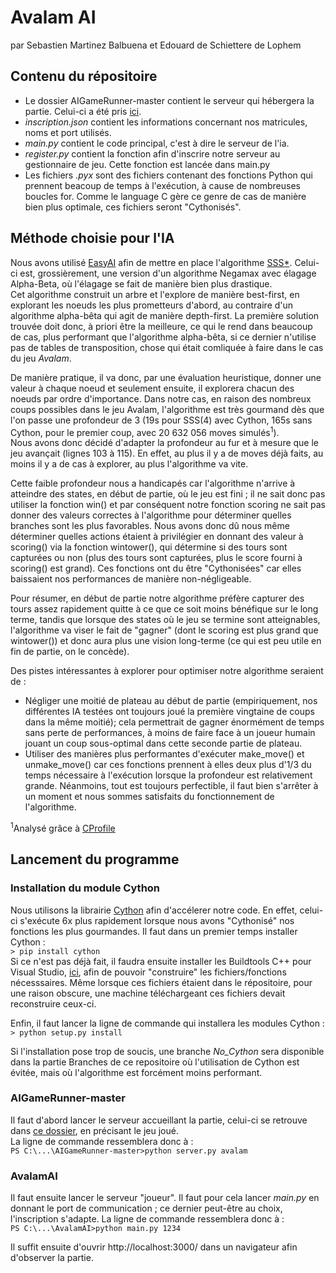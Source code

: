 # Avalam AI
par Sebastien Martinez Balbuena et Edouard de Schiettere de Lophem

## Contenu du répositoire 
+  Le dossier AIGameRunner-master contient le serveur qui hébergera la partie. Celui-ci a été pris [ici](https://github.com/ECAM-Brussels/AIGameRunner).
+ *inscription.json* contient les informations concernant nos matricules, noms et port utilisés.  
+ *main.py* contient le code principal, c'est à dire le serveur de l'ia.   
+ *register.py* contient la fonction afin d'inscrire notre serveur au gestionnaire de jeu. Cette fonction est lancée dans main.py  
+ Les fichiers *.pyx* sont des fichiers contenant des fonctions Python qui prennent beacoup de temps à l'exécution, à cause de nombreuses boucles for. Comme le language C gère ce genre de cas de manière bien plus optimale, ces fichiers seront "Cythonisés". 

## Méthode choisie pour l'IA 
Nous avons utilisé [EasyAI](https://zulko.github.io/easyAI/) afin de mettre en place l'algorithme [SSS*](https://en.wikipedia.org/wiki/SSS*). Celui-ci est, grossièrement, une version d'un algorithme Negamax avec élagage Alpha-Beta, où l'élagage se fait de manière bien plus drastique.    
Cet algorithme construit un arbre et l'explore de manière best-first, en explorant les noeuds les plus prometteurs d'abord, au contraire d'un algorithme alpha-bêta qui agit de manière depth-first. La première solution trouvée doit donc, à priori être la meilleure, ce qui le rend dans beaucoup de cas, plus performant que l'algorithme alpha-bêta, si ce dernier n'utilise pas de tables de transposition, chose qui était comliquée à faire dans le cas du jeu *Avalam*.  
  
De manière pratique, il va donc, par une évaluation heuristique, donner une valeur à chaque noeud et seulement ensuite, il explorera chacun des noeuds par ordre d'importance.
Dans notre cas, en raison des nombreux coups possibles dans le jeu Avalam, l'algorithme est très gourmand dès que l'on passe une profondeur de 3 (19s pour SSS(4) avec Cython, 165s sans Cython, pour le premier coup, avec 20 632 056 moves simulés<sup>1</sup>).  
Nous avons donc décidé d'adapter la profondeur au fur et à mesure que le jeu avançait (lignes 103 à 115). En effet, au plus il y a de moves déjà faits, au moins il y a de cas à explorer, au plus l'algorithme va vite.  
  
Cette faible profondeur nous a handicapés car l'algorithme n'arrive à atteindre des states, en début de partie, où le jeu est fini ; il ne sait donc pas utiliser la fonction win() et par conséquent notre fonction scoring ne sait pas donner des valeurs correctes à l'algorithme pour déterminer quelles branches sont les plus favorables. Nous avons donc dû nous même déterminer quelles actions étaient à privilégier en donnant des valeur à scoring() via la fonction wintower(), qui détermine si des tours sont capturées ou non (plus des tours sont capturées, plus le score fourni à scoring() est grand). Ces fonctions ont du être "Cythonisées" car elles baissaient nos performances de manière non-négligeable.   

Pour résumer, en début de partie notre algorithme préfère capturer des tours assez rapidement quitte à ce que ce soit moins bénéfique sur le long terme, tandis que lorsque des states où le jeu se termine sont atteignables, l'algorithme va viser le fait de "gagner" (dont le scoring est plus grand que wintower()) et donc aura plus une vision long-terme (ce qui est peu utile en fin de partie, on le concède).

Des pistes intéressantes à explorer pour optimiser notre algorithme seraient de : 
+ Négliger une moitié de plateau au début de partie (empiriquement, nos différentes IA testées ont toujours joué la première vingtaine de coups dans la même moitié); cela permettrait de gagner énormément de temps sans perte de performances, à moins de faire face à un joueur humain jouant un coup sous-optimal dans cette seconde partie de plateau.
+ Utiliser des manières plus performantes d'exécuter make_move() et unmake_move() car ces fonctions prennent à elles deux plus d'1/3 du temps nécessaire à l'exécution lorsque la profondeur est relativement grande.
Néanmoins, tout est toujours perfectible, il faut bien s'arrêter à un moment et nous sommes satisfaits du fonctionnement de l'algorithme.

<sup>1</sup>Analysé grâce à [CProfile](https://docs.python.org/2/library/profile.html)  

## Lancement du programme 
###  Installation du module Cython 
Nous utilisons la librairie [Cython](https://cython.org/) afin d'accélerer notre code. En effet, celui-ci s'exécute 6x plus rapidement lorsque nous avons "Cythonisé" nos fonctions les plus gourmandes. 
Il faut dans un premier temps installer Cython :  
`> pip install cython`  
Si ce n'est pas déjà fait, il faudra ensuite installer les Buildtools C++ pour Visual Studio, [ici](https://visualstudio.microsoft.com/thank-you-downloading-visual-studio/?sku=BuildTools&rel=16),  afin de pouvoir "construire" les fichiers/fonctions nécesssaires. Même lorsque ces fichiers étaient dans le répositoire, pour une raison obscure, une machine téléchargeant ces fichiers devait reconstruire ceux-ci. 

Enfin, il faut lancer la ligne de commande qui installera les modules Cython : 
`> python setup.py install`

Si l'installation pose trop de soucis, une branche *No_Cython* sera disponible dans la partie Branches de ce repositoire où l'utilisation de Cython est évitée, mais où l'algorithme est forcément moins performant. 

### AIGameRunner-master
Il faut d'abord lancer le serveur accueillant la partie, celui-ci se retrouve dans [ce dossier](https://github.com/Seb1903/AvalamAI/tree/master/AIGameRunner-master), en précisant le jeu joué.  
La ligne de commande ressemblera donc à :  
`PS C:\...\AIGameRunner-master>python server.py avalam`

### AvalamAI
Il faut ensuite lancer le serveur "joueur". 
Il faut pour cela lancer *main.py* en donnant le port de communication ; ce dernier peut-être au choix, l'inscription s'adapte. 
La ligne de commande ressemblera donc à :  
`PS C:\...\AvalamAI>python main.py 1234`

Il suffit ensuite d'ouvrir http://localhost:3000/ dans un navigateur afin d'observer la partie.
